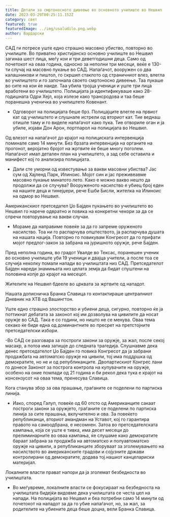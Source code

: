 ```yaml
---
title: Детали за смртоносното дивеење во основното училиште во Нешвил
date: 2023-03-29T00:25:11.152Z
category: свет
featured: true
featuredImage: ../img/usaludilo.png.webp
author: Вардарски
---
```


САД ги потресе уште едно страшно масовно убиство, повторно во училиште. Во приватно христијанско основно училиште во Нешвил загинаа шест лица, меѓу кои и три деветгодишни деца. Само од почетокот на оваа година, односно за неполни три месеци, веќе е 130-ти случај на масовно пукање во САД.
Напаѓачот, вооружен со два калашникови и пиштол, го скршил стаклото од страничниот влез, влегла во училиштето и го започнала своето смртоносно дивеење. Таа пукаше во сите на кои ќе наиде. Таа убила тројца ученици и уште три лица вработени во училиштето. Полицијата ја идентификуваше како 28-годишната Одри Хејл, која излезе како трансродова и таа беше поранешна ученичка во училиштето Ковенант.

- Одговорот на полицијата беше брз. Полицајците влегле на првиот кат од училиштето и слушнале истрели од вториот кат. Тие веднаш отишле таму и го виделе напаѓачот како пука. Тие отвориле оган и ја убиле, изјави Дон Арон, портпарол на полицијата во Нешвил.

Од влезот на напаѓачот до крајот на полициската интервенција поминале само 14 минути. Без брзата интервенција на органите на прогонот, веројатно бројот на жртвите ќе беше многу поголем. Напаѓачот имал детален план на училиштето, а зад себе оставила и манифест кој го анализира полицијата.

- Дали сте уморни од известување за вакви масовни убиства? Јас сум од Хајленд Парк, Илиноис. Мојот син и јас преживеавме масовно пукање минатото лето. Како е можно вакво нешто да продолжи да се случува? Вооруженото насилство е убиец број еден на нашите деца и тинејџери, рече Ешби Бисли, жителка на Илиноис на одмор во Нешвил.

Американскиот претседател Џо Бајден пукањето во училиштето во Нешвил го нарече одвратно и повика на конкретни чекори за да се спречи повторување на вакви случаи.

- Мораме да направиме повеќе за да го запреме оруженото насилство. Тоа ни го распарчува општеството, ја распарчува душата на нашата нација. Повторно го повикувам Конгресот да го прифати мојот предлог-закон за забрана на јуришното оружје, рече Бајден.

Пред неполна година, во градот Увалде во Тексас, поранешен ученик во основно училиште уби 19 ученици и двајца учители, а после тоа се случија неколку помали напади во училиштата низ САД. Претседателот Бајден нареди знамињата низ целата земја да бидат спуштени на половина копје до крајот на месецот.

Жителите на Нешвил бдееле во црквата за жртвите од нападот.

Нашата дописничка Бранка Славица го контактираше централниот Дневник на ХТВ од Вашингтон.

Уште едно страшно злосторство и убиени деца, сигурно, повторно ќе ја поттикнат дебатата за законот кој им дозволува на цивилите да носат оружје во САД. Така е со години, но ништо не се менува. Оваа тема секако ќе биде една од доминантните во пресрет на претстојните претседателски избори.

\-Во САД се разговара за построги закони за оружје, за жал, после секој масакр, а потоа има затишје до следната трагедија. Слушнавме дека денес претседателот Џо Бајден го повика Конгресот да ја забрани продажбата на автоматско оружје на цивили, тој има поддршка од демократите, но не и од републиканците. Двопартискиот Конгрес лани го донесе Законот за построга контрола на купувачите на оружје, особено на оние помлади од 21 година и би рекол дека тука е крајот на консензусот на оваа тема, пренесува Славица.

Кога станува збор за ова прашање, граѓаните се поделени по партиска линија.

- Иако, според Галуп, повеќе од 60 отсто од Американците сакаат построги закони за оружјето, граѓаните се поделени по партиска линија за сите прашања, вклучително и ова. За повеќето републиканци, вториот амандман на Уставот, кој го гарантира правото на самоодбрана, е несомнен. Затоа во претседателската кампања, која се уште е тивка, има десет месеци до прелиминарните во оваа кампања, ќе слушаме како демократите бараат забрана за продажба на автоматско и полуавтоматско оружје на цивили, а републиканците зборуваат за зголемувањето на насилството во американските градови и сојузните држави контролирани од демократите, додава тој.нашиот канцелариски материјал.

Локалните власти прават напори да ја зголемат безбедноста во училиштата.

- Во меѓувреме, локалните власти се фокусираат на безбедноста на училиштата бидејќи видовме дека училиштата се честа цел на напади. На полицијата во Нешвил и беа потребни само 14 минути од почетокот на нападот за да го убие напаѓачот, но, за жал, за родителите на убиените деца беше доцна, вели Бранка Славица.
